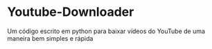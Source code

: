# Youtube-Downloader
Um código escrito em python para baixar vídeos do YouTube de uma maneira bem simples e rápida
